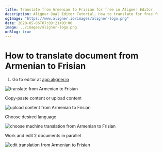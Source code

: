 ```yaml
---
title: Translate from Armenian to Frisian for free in Aligner Editor
description: Aligner Dual Editor Tutorial. How to translate for free from Armenian to Frisian. Aligner is multilingual document management platform. 
ogImage: "https://www.aligner.io/images/aligner-logo.png"
date: 2020-05-06T07:09:21+03:00
image: ../images/aligner-logo.png
onBlog: true
---
```


# How to translate document from Armenian to Frisian

1. Go to editor at [app.aligner.io](https://app.aligner.io "Aligner App web page")

![translate from Armenian to Frisian](../aligner-blank-editor.png "translate from Armenian to Frisian")

Copy-paste content or upload content

![upload content from Armenian to Frisian](../aligner-uploaded-document.png "upload content from Armenian to Frisian")

Choose desired language

![choose machine translation from Armenian to Frisian](../aligner-language-dropdown.png "choose machine translation from Armenian to Frisian")

Work and edit 2 documents in parallel

![edit translation from Armenian to Frisian](../aligner-double-sitded-editor.png "edit translation from Armenian to Frisian")


